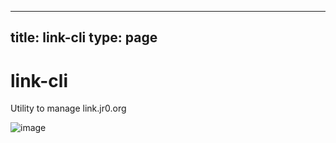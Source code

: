 
---
title: link-cli
type: page
---
# link-cli
Utility to manage link.jr0.org

![image](https://user-images.githubusercontent.com/35516367/168952558-2029ae9c-d36e-49ba-9ef7-f8357804ff28.png)
